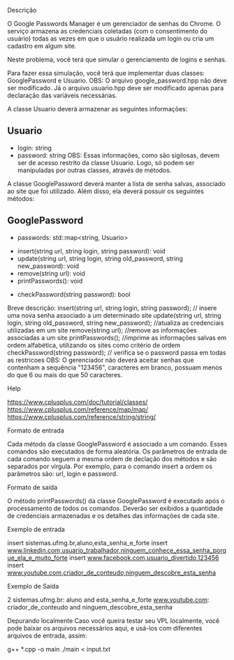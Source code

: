 Descrição

O Google Passwords Manager é um gerenciador de senhas do Chrome. O serviço armazena as credenciais coletadas (com o consentimento do usuário) todas as vezes em que o usuário realizada um login ou cria um cadastro em algum site.

Neste problema, você terá que simular o gerenciamento de logins e senhas.

Para fazer essa simulação, você terá que implementar duas classes: GooglePassword e Usuario. OBS: O arquivo google_password.hpp não deve ser modificado. Já o arquivo usuario.hpp deve ser modificado apenas para declaração das variáveis necessárias.

A classe Usuario deverá armazenar as seguintes informações:

Usuario
---------------------------------
- login: string
- password: string
OBS: Essas informações, como são sigilosas, devem ser de acesso restrito da classe Usuario. Logo, só podem ser manipuladas por outras classes, através de métodos.

A classe GooglePassword deverá manter a lista de senha salvas, associado ao site que foi utilizado. Além disso, ela deverá possuir os seguintes métodos:

GooglePassword
----------------------------------------------------------------------------------------------------------------------------------------------------------------------------------
- passwords: std::map<string, Usuario>
+ insert(string url, string login, string password): void
+ update(string url, string login, string old_password, string new_password): void
+ remove(string url): void
+ printPasswords(): void
- checkPassword(string password): bool

Breve descrição:
insert(string url, string login, string password); // insere uma nova senha associado a um determinado site
update(string url, string login, string old_password, string new_password); //atualiza as credenciais utilizadas em um site
remove(string url); //remove as informações associadas a um site
printPasswords(); //imprime as informações salvas em ordem alfabética, utilizando os sites como critério de ordem
checkPassword(string password); // verifica se o password passa em todas as restricoes
OBS: O gerenciador não deverá aceitar senhas que contenham a sequência "123456", caracteres em branco, possuam menos do que 6 ou mais do que 50 caracteres.

Help

https://www.cplusplus.com/doc/tutorial/classes/
https://www.cplusplus.com/reference/map/map/
https://www.cplusplus.com/reference/string/string/

Formato de entrada

Cada método da classe GooglePassword é associado a um comando. Esses comandos são executados de forma aleatória. Os parâmetros de entrada de cada comando seguem a mesma ordem de declação dos métodos e são separados por vírgula. Por exemplo, para o comando insert a ordem os parâmetros são: url, login e password.

Formato de saída

O método printPasswords() da classe GooglePassword é executado após o processamento de todos os comandos. Deverão ser exibidos a quantidade de credenciais armazenadas e os detalhes das informações de cada site.

Exemplo de entrada

insert
sistemas.ufmg.br,aluno,esta_senha_e_forte
insert
www.linkedin.com,usuario_trabalhador,ninguem_conhece_essa_senha_porque_ela_e_muito_forte
insert
www.facebook.com,usuario_divertido,123456
insert
www.youtube.com,criador_de_conteudo,ninguem_descobre_esta_senha

Exemplo de Saída

2
sistemas.ufmg.br: aluno and esta_senha_e_forte
www.youtube.com: criador_de_conteudo and ninguem_descobre_esta_senha

Depurando localmente
Caso você queira testar seu VPL localmente, você pode baixar os arquivos necessários aqui, e usá-los com diferentes arquivos de entrada, assim:

g++ *.cpp -o main
./main < input.txt
